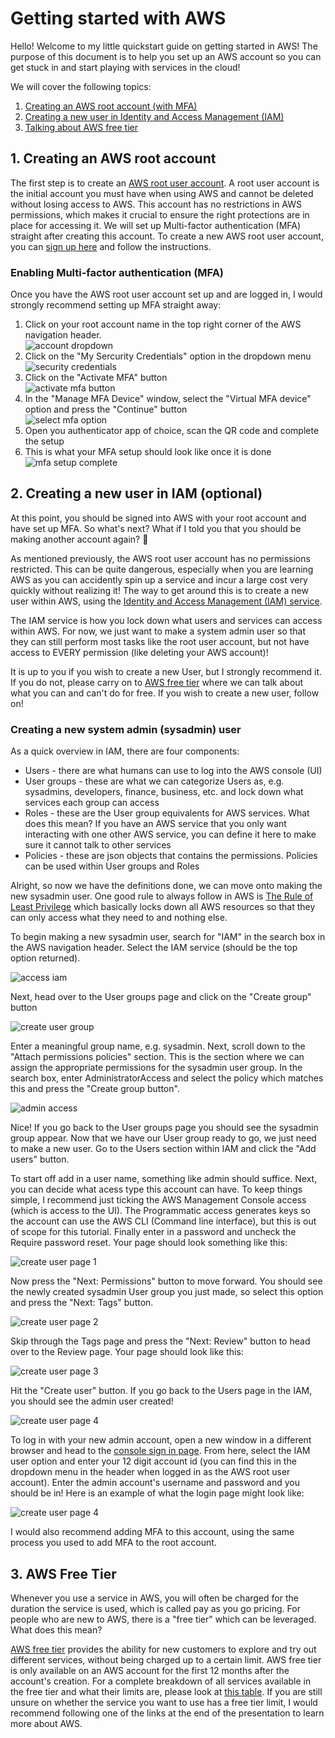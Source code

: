 # Getting started with AWS

Hello! Welcome to my little quickstart guide on getting started in AWS! The purpose of this document is to help you set up an AWS account so you can get stuck in and start playing with services in the cloud!

We will cover the following topics:

1. [Creating an AWS root account (with MFA)](#1-Creating-an-AWS-root-account)
2. [Creating a new user in Identity and Access Management (IAM)](#2-creating-a-new-user-in-iam-optional)
3. [Talking about AWS free tier](#3-AWS-Free-Tier)

## 1. Creating an AWS root account

The first step is to create an [AWS root user account](https://docs.aws.amazon.com/IAM/latest/UserGuide/id_root-user.html). A root user account is the initial account you must have when using AWS and cannot be deleted without losing access to AWS. This account has no restrictions in AWS permissions, which makes it crucial to ensure the right protections are in place for accessing it. We will set up Multi-factor authentication (MFA) straight after creating this account. To create a new AWS root user account, you can [sign up here](https://portal.aws.amazon.com/billing/signup#/start) and follow the instructions.

### Enabling Multi-factor authentication (MFA)

Once you have the AWS root user account set up and are logged in, I would strongly recommend setting up MFA straight away:

1. Click on your root account name in the top right corner of the AWS navigation header.  
   ![account dropdown](images/1_1_Account_Dropdown.png)
2. Click on the "My Sercurity Credentials" option in the dropdown menu  
   ![security credentials](images/1_2_My_Security_Credentials.png)
3. Click on the "Activate MFA" button  
   ![activate mfa button](images/1_3_Activate_MFA.png)
4. In the "Manage MFA Device" window, select the "Virtual MFA device" option and press the "Continue" button  
   ![select mfa option](images/1_4_Virtual_MFA.png)
5. Open you authenticator app of choice, scan the QR code and complete the setup
6. This is what your MFA setup should look like once it is done  
   ![mfa setup complete](images/1_5_MFA_Done.png)

## 2. Creating a new user in IAM (optional)

At this point, you should be signed into AWS with your root account and have set up MFA. So what's next? What if I told you that you should be making another account again? 🤔

As mentioned previously, the AWS root user account has no permissions restricted. This can be quite dangerous, especially when you are learning AWS as you can accidently spin up a service and incur a large cost very quickly without realizing it! The way to get around this is to create a new user within AWS, using the [Identity and Access Management (IAM) service](https://aws.amazon.com/iam/).

The IAM service is how you lock down what users and services can access within AWS. For now, we just want to make a system admin user so that they can still perform most tasks like the root user account, but not have access to EVERY permission (like deleting your AWS account)!

It is up to you if you wish to create a new User, but I strongly recommend it. If you do not, please carry on to [AWS free tier](#3.-AWS-Free-Tier) where we can talk about what you can and can't do for free. If you wish to create a new user, follow on!

### Creating a new system admin (sysadmin) user

As a quick overview in IAM, there are four components:

- Users - there are what humans can use to log into the AWS console (UI)
- User groups - these are what we can categorize Users as, e.g. sysadmins, developers, finance, business, etc. and lock down what services each group can access
- Roles - these are the User group equivalents for AWS services. What does this mean? If you have an AWS service that you only want interacting with one other AWS service, you can define it here to make sure it cannot talk to other services
- Policies - these are json objects that contains the permissions. Policies can be used within User groups and Roles

Alright, so now we have the definitions done, we can move onto making the new sysadmin user. One good rule to always follow in AWS is [The Rule of Least Privilege](https://kirkpatrickprice.com/blog/best-practices-for-privilege-management-in-aws/#:~:text=In%20AWS%2C%20the%20concept%20of,Identity%20and%20Access%20Management%20policies.) which basically locks down all AWS resources so that they can only access what they need to and nothing else.

To begin making a new sysadmin user, search for "IAM" in the search box in the AWS navigation header. Select the IAM service (should be the top option returned).

![access iam](images/2_1_IAM_Access.png)

Next, head over to the User groups page and click on the "Create group" button

![create user group](images/2_2_IAM_Create_group.png)

Enter a meaningful group name, e.g. sysadmin. Next, scroll down to the "Attach permissions policies" section. This is the section where we can assign the appropriate permissions for the sysadmin user group. In the search box, enter AdministratorAccess and select the policy which matches this and press the "Create group button".

![admin access](images/2_3_IAM_Admin_Access.png)

Nice! If you go back to the User groups page you should see the sysadmin group appear. Now that we have our User group ready to go, we just need to make a new user. Go to the Users section within IAM and click the "Add users" button.

To start off add in a user name, something like admin should suffice. Next, you can decide what acess type this account can have. To keep things simple, I recommend just ticking the AWS Management Console access (which is access to the UI). The Programmatic access generates keys so the account can use the AWS CLI (Command line interface), but this is out of scope for this tutorial. Finally enter in a password and uncheck the Require password reset. Your page should look something like this:

![create user page 1](images/2_4_Create_user_1.png)

Now press the "Next: Permissions" button to move forward. You should see the newly created sysadmin User group you just made, so select this option and press the "Next: Tags" button.

![create user page 2](images/2_4_Create_user_2.png)

Skip through the Tags page and press the "Next: Review" button to head over to the Review page. Your page should look like this:

![create user page 3](images/2_4_Create_user_3.png)

Hit the "Create user" button. If you go back to the Users page in the IAM, you should see the admin user created!

![create user page 4](images/2_4_Create_user_4.png)

To log in with your new admin account, open a new window in a different browser and head to the [console sign in page](https://console.aws.amazon.com/console/home). From here, select the IAM user option and enter your 12 digit account id (you can find this in the dropdown menu in the header when logged in as the AWS root user account). Enter the admin account's username and password and you should be in! Here is an example of what the login page might look like:

![create user page 4](images/2_5_sign_in_user.png)

I would also recommend adding MFA to this account, using the same process you used to add MFA to the root account.

## 3. AWS Free Tier

Whenever you use a service in AWS, you will often be charged for the duration the service is used, which is called pay as you go pricing. For people who are new to AWS, there is a "free tier" which can be leveraged. What does this mean?

[AWS free tier](https://aws.amazon.com/free) provides the ability for new customers to explore and try out different services, without being charged up to a certain limit. AWS free tier is only available on an AWS account for the first 12 months after the account's creation. For a complete breakdown of all services available in the free tier and what their limits are, please look at [this table](https://aws.amazon.com/free/?all-free-tier.sort-by=item.additionalFields.SortRank&all-free-tier.sort-order=asc&awsf.Free%20Tier%20Types=tier%2312monthsfree&awsf.Free%20Tier%20Categories=*all). If you are still unsure on whether the service you want to use has a free tier limit, I would recommend following one of the links at the end of the presentation to learn more about AWS.
